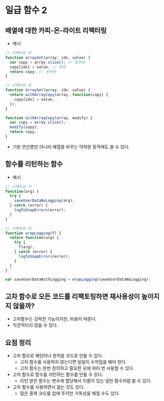 # 일급 함수 2

## 배열에 대한 카피-온-라이트 리팩터링
- 예시
```js
// 리팩터링 전
function arraySet(array, idx, value) {
  var copy = array.slice(); // 앞부분
  copy[idx] = value; // 본문
  return copy; // 뒷부분
}

// 리팩터링 후
function arraySet(array, idx, value) {
  return withArrayCopy(array, function(copy) {
    copy[idx] = value;
  });
}

function withArrayCopy(array, modify) {
  var copy = array.slice();
  modify(copy);
  return copy;
}
```

- 기본 연산뿐만 아니라 배열을 바꾸는 어떠한 동작에도 쓸 수 있다.

## 함수를 리턴하는 함수

- 예시
```js
// 리팩토링 전
function(arg) {
  try {
    saveUserDataNoLogging(arg);
  } catch (error) {
    logToSnapErrors(error);
  }
}

// 리팩토링 후
function wrapLogging(f) {
  return function(arg) {
    try {
      f(arg);
    } catch (error) {
      logToSnapErrors(error);
    }
  }
}

var saveUserDataWithLogging = wrapLogging(saveUserDataNoLogging);
```

## 고차 함수로 모든 코드를 리팩토링하면 재사용성이 높아지지 않을까?
- 고차함수는 강력한 기능이지만, 비용이 따른다.
- 직관적이지 않을 수 있다.

## 요점 정리
- 고차 함수로 패턴이나 원칙을 코드로 만들 수 있다.
  - 고차 함수를 사용하지 않는다면 일일이 수작업을 해야 한다.
  - 고차 함수는 한번 정의하고 필요한 곳에 여러 번 사용할 수 있다.
- 고차 함수로 함수를 리턴하는 함수를 만들 수 있다.
  - 리턴 받은 함수는 변수에 할당해서 이름이 있는 일반 함수처럼 쓸 수 있다.
- 고차 함수를 사용하면서 잃는 것도 있다.
  - 많은 중복 코드를 없애 주지만 가독성을 해칠 수도 있다.